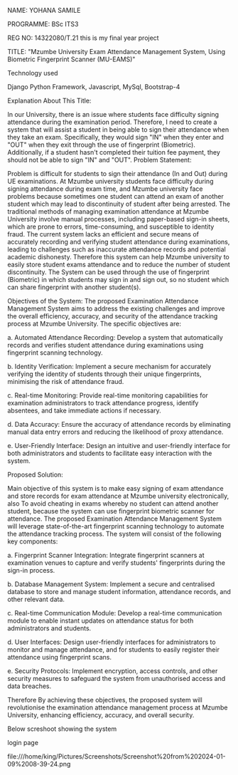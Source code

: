 NAME: YOHANA SAMILE

PROGRAMME: BSc ITS3

REG NO: 14322080/T.21 this is my final year project

TITLE: "Mzumbe University Exam Attendance Management System, Using Biometric Fingerprint Scanner (MU-EAMS)"



Technology used 

Django Python Framework, Javascript, MySql, Bootstrap-4



Explanation About This Title:

In our University, there is an issue where students face difficulty signing attendance during the examination period. Therefore, I need to create a system that will assist a student in being able to sign their attendance when they take an exam. Specifically, they would sign "IN" when they enter and "OUT" when they exit through the use of fingerprint (Biometric). Additionally, if a student hasn't completed their tuition fee payment, they should not be able to sign "IN" and "OUT". Problem Statement:

Problem is difficult for students to sign their attendance (In and Out) during UE examinations. 
At Mzumbe university students face difficulty during signing attendance during exam time, and Mzumbe university face problems because sometimes one student can attend an exam of another student which may lead to discontinuity of student after being arrested. The traditional methods of managing examination attendance at Mzumbe University involve manual processes, including paper-based sign-in sheets, which are prone to errors, time-consuming, and susceptible to identity fraud. The current system lacks an efficient and secure means of accurately recording and verifying student attendance during examinations, leading to challenges such as inaccurate attendance records and potential academic dishonesty. Therefore this system can help Mzumbe university to easily store student exams attendance and to reduce the number of student discontinuity. The System can be used through the use of fingerprint (Biometric) in which students may sign in and sign out, so no student which can share fingerprint with another student(s).

Objectives of the System: The proposed Examination Attendance Management System aims to address the existing challenges and improve the overall efficiency, accuracy, and security of the attendance tracking process at Mzumbe University. The specific objectives are:

a. Automated Attendance Recording: Develop a system that automatically records and verifies student attendance during examinations using fingerprint scanning technology.

b. Identity Verification: Implement a secure mechanism for accurately verifying the identity of students through their unique fingerprints, minimising the risk of attendance fraud.

c. Real-time Monitoring: Provide real-time monitoring capabilities for examination administrators to track attendance progress, identify absentees, and take immediate actions if necessary.

d. Data Accuracy: Ensure the accuracy of attendance records by eliminating manual data entry errors and reducing the likelihood of proxy attendance.

e. User-Friendly Interface: Design an intuitive and user-friendly interface for both administrators and students to facilitate easy interaction with the system.

Proposed Solution:

Main objective of this system is to make easy signing of exam attendance and store records for exam attendance at Mzumbe university electronically, also To avoid cheating in exams whereby no student can attend another student, because the system can use fingerprint biometric scanner for attendance. The proposed Examination Attendance Management System will leverage state-of-the-art fingerprint scanning technology to automate the attendance tracking process. The system will consist of the following key components:

a. Fingerprint Scanner Integration: Integrate fingerprint scanners at examination venues to capture and verify students' fingerprints during the sign-in process.

b. Database Management System: Implement a secure and centralised database to store and manage student information, attendance records, and other relevant data.

c. Real-time Communication Module: Develop a real-time communication module to enable instant updates on attendance status for both administrators and students.

d. User Interfaces: Design user-friendly interfaces for administrators to monitor and manage attendance, and for students to easily register their attendance using fingerprint scans.

e. Security Protocols: Implement encryption, access controls, and other security measures to safeguard the system from unauthorised access and data breaches.

Therefore By achieving these objectives, the proposed system will revolutionise the examination attendance management process at Mzumbe University, enhancing efficiency, accuracy, and overall security.

Below screshoot showing the system

login page 

file:///home/king/Pictures/Screenshots/Screenshot%20from%202024-01-09%2008-39-24.png
